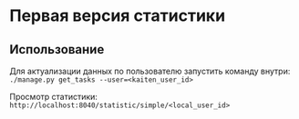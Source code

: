 # Первая версия статистики

## Использование

Для актуализации данных по пользователю запустить команду внутри:
`./manage.py get_tasks --user=<kaiten_user_id>`

Просмотр статистики:
`http://localhost:8040/statistic/simple/<local_user_id>`
